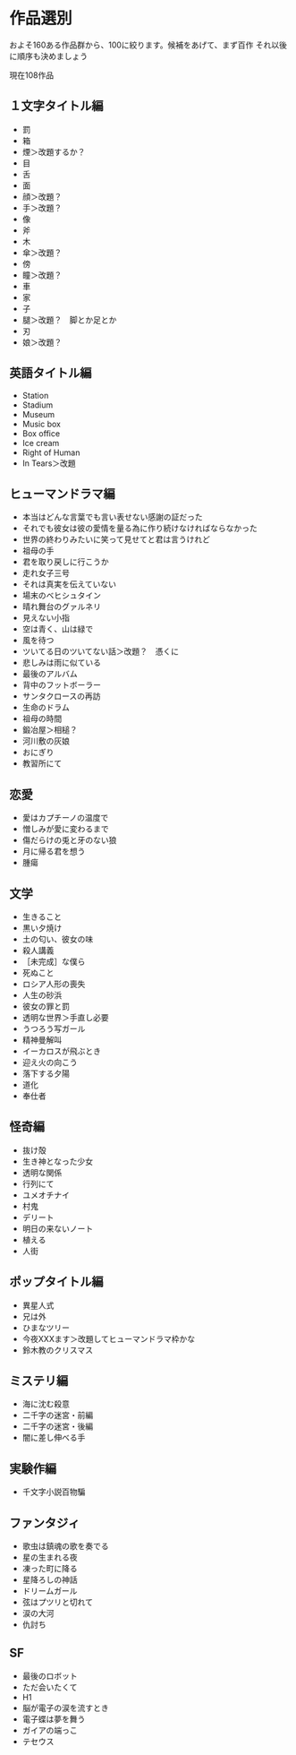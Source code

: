 作品選別
===

およそ160ある作品群から、100に絞ります。候補をあげて、まず百作
それ以後に順序も決めましょう

現在108作品

## １文字タイトル編

- 罰
- 箱
- 煙＞改題するか？
- 目
- 舌
- 面
- 顔＞改題？
- 手＞改題？
- 像
- 斧
- 木
- 傘＞改題？
- 傍
- 瞳＞改題？
- 車
- 家
- 子
- 腿＞改題？　脚とか足とか
- 刃
- 娘＞改題？

## 英語タイトル編

- Station
- Stadium
- Museum
- Music box
- Box office
- Ice cream
- Right of Human
- In Tears＞改題

## ヒューマンドラマ編

- 本当はどんな言葉でも言い表せない感謝の証だった
- それでも彼女は彼の愛情を量る為に作り続けなければならなかった
- 世界の終わりみたいに笑って見せてと君は言うけれど
- 祖母の手
- 君を取り戻しに行こうか
- 走れ女子三号
- それは真実を伝えていない
- 場末のベヒシュタイン
- 晴れ舞台のグァルネリ
- 見えない小指
- 空は青く、山は緑で
- 風を待つ
- ツいてる日のツいてない話＞改題？　憑くに
- 悲しみは雨に似ている
- 最後のアルバム
- 背中のフットボーラー
- サンタクロースの再訪
- 生命のドラム
- 祖母の時間
- 鍛冶屋＞相槌？
- 河川敷の灰娘
- おにぎり
- 教習所にて

## 恋愛

- 愛はカプチーノの温度で
- 憎しみが愛に変わるまで
- 傷だらけの兎と牙のない狼
- 月に帰る君を想う
- 腫瘍

## 文学

- 生きること
- 黒い夕焼け
- 土の匂い、彼女の味
- 殺人講義
- ［未完成］な僕ら
- 死ぬこと
- ロシア人形の喪失
- 人生の砂浜
- 彼女の罪と罰
- 透明な世界＞手直し必要
- うつろう写ガール
- 精神曼解叫
- イーカロスが飛ぶとき
- 迎え火の向こう
- 落下する夕陽
- 道化
- 奉仕者

## 怪奇編

- 抜け殻
- 生き神となった少女
- 透明な関係
- 行列にて
- ユメオチナイ
- 村鬼
- デリート
- 明日の来ないノート
- 植える
- 人街

## ポップタイトル編

- 異星人式
- 兄は外
- ひまなツリー
- 今夜XXXます＞改題してヒューマンドラマ枠かな
- 鈴木教のクリスマス

## ミステリ編

- 海に沈む殺意
- 二千字の迷宮・前編
- 二千字の迷宮・後編
- 闇に差し伸べる手

## 実験作編

- 千文字小説百物騙

## ファンタジィ

- 歌虫は鎮魂の歌を奏でる
- 星の生まれる夜
- 凍った町に降る
- 星降ろしの神話
- ドリームガール
- 弦はプツリと切れて
- 涙の大河
- 仇討ち

## SF

- 最後のロボット
- ただ会いたくて
- H1
- 脳が電子の涙を流すとき
- 電子蝶は夢を舞う
- ガイアの端っこ
- テセウス

